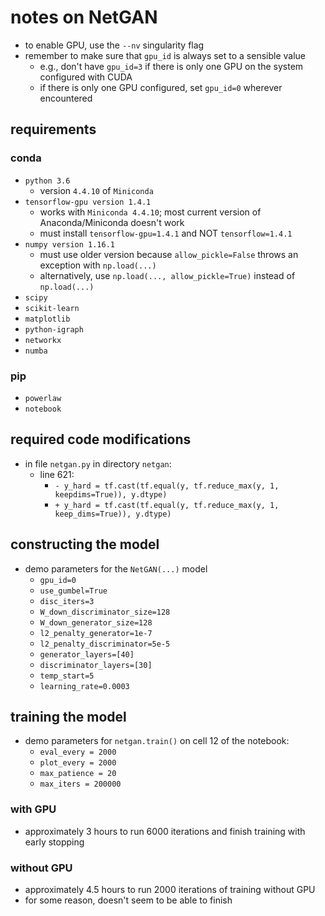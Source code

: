#   notes on NetGAN
- to enable GPU, use the `--nv` singularity flag
- remember to make sure that `gpu_id` is always set to a sensible value
    - e.g., don't have `gpu_id=3` if there is only one GPU on the system configured with CUDA
    - if there is only one GPU configured, set `gpu_id=0` wherever encountered

##  requirements
### conda
- `python 3.6`
    - version `4.4.10` of `Miniconda`
- `tensorflow-gpu version 1.4.1`
    - works with `Miniconda 4.4.10`; most current version of Anaconda/Miniconda doesn't work
    - must install `tensorflow-gpu=1.4.1` and NOT `tensorflow=1.4.1`
- `numpy version 1.16.1`
    - must use older version because `allow_pickle=False` throws an exception with `np.load(...)`
    - alternatively, use `np.load(..., allow_pickle=True)` instead of `np.load(...)`
- `scipy`
- `scikit-learn`
- `matplotlib`
- `python-igraph`
- `networkx`
- `numba`
### pip
- `powerlaw`
- `notebook`

## required code modifications
- in file `netgan.py` in directory `netgan`:
    - line 621: 
        - `- y_hard = tf.cast(tf.equal(y, tf.reduce_max(y, 1, keepdims=True)), y.dtype)`
        + `+ y_hard = tf.cast(tf.equal(y, tf.reduce_max(y, 1, keep_dims=True)), y.dtype)`

## constructing the model
- demo parameters for the `NetGAN(...)` model
    - `gpu_id=0`
    - `use_gumbel=True`
    - `disc_iters=3`
    - `W_down_discriminator_size=128`
    - `W_down_generator_size=128`
    - `l2_penalty_generator=1e-7`
    - `l2_penalty_discriminator=5e-5`
    - `generator_layers=[40]`
    - `discriminator_layers=[30]`
    - `temp_start=5`
    - `learning_rate=0.0003`

##  training the model
- demo parameters for `netgan.train()` on cell 12 of the notebook:
    - `eval_every = 2000`
    - `plot_every = 2000`
    - `max_patience = 20`
    - `max_iters = 200000`

### with GPU
- approximately 3 hours to run 6000 iterations and finish training with early stopping
                                                                                          
### without GPU
- approximately 4.5 hours to run 2000 iterations of training without GPU
- for some reason, doesn't seem to be able to finish
